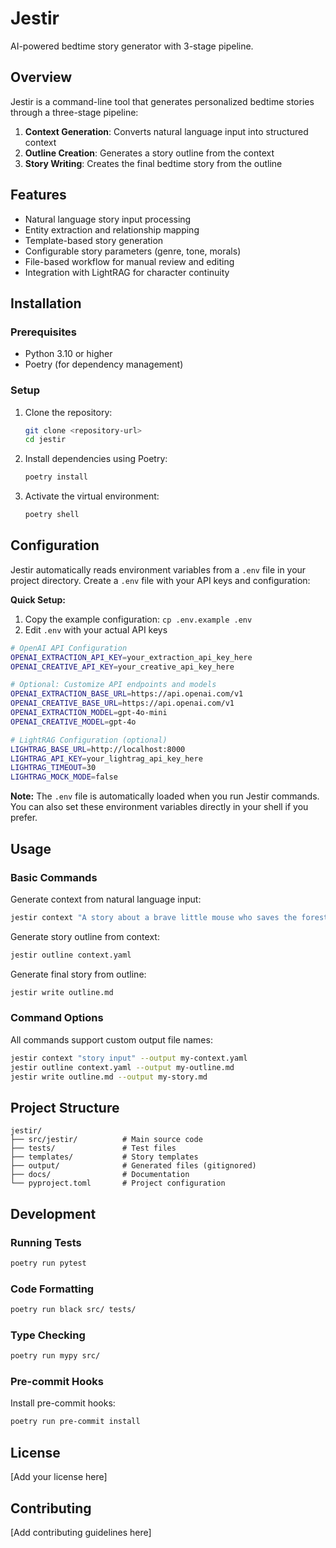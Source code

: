 # Jestir

AI-powered bedtime story generator with 3-stage pipeline.

## Overview

Jestir is a command-line tool that generates personalized bedtime stories through a three-stage pipeline:

1. **Context Generation**: Converts natural language input into structured context
2. **Outline Creation**: Generates a story outline from the context
3. **Story Writing**: Creates the final bedtime story from the outline

## Features

- Natural language story input processing
- Entity extraction and relationship mapping
- Template-based story generation
- Configurable story parameters (genre, tone, morals)
- File-based workflow for manual review and editing
- Integration with LightRAG for character continuity

## Installation

### Prerequisites

- Python 3.10 or higher
- Poetry (for dependency management)

### Setup

1. Clone the repository:
   ```bash
   git clone <repository-url>
   cd jestir
   ```

2. Install dependencies using Poetry:
   ```bash
   poetry install
   ```

3. Activate the virtual environment:
   ```bash
   poetry shell
   ```

## Configuration

Jestir automatically reads environment variables from a `.env` file in your project directory. Create a `.env` file with your API keys and configuration:

**Quick Setup:**
1. Copy the example configuration: `cp .env.example .env`
2. Edit `.env` with your actual API keys

```bash
# OpenAI API Configuration
OPENAI_EXTRACTION_API_KEY=your_extraction_api_key_here
OPENAI_CREATIVE_API_KEY=your_creative_api_key_here

# Optional: Customize API endpoints and models
OPENAI_EXTRACTION_BASE_URL=https://api.openai.com/v1
OPENAI_CREATIVE_BASE_URL=https://api.openai.com/v1
OPENAI_EXTRACTION_MODEL=gpt-4o-mini
OPENAI_CREATIVE_MODEL=gpt-4o

# LightRAG Configuration (optional)
LIGHTRAG_BASE_URL=http://localhost:8000
LIGHTRAG_API_KEY=your_lightrag_api_key_here
LIGHTRAG_TIMEOUT=30
LIGHTRAG_MOCK_MODE=false
```

**Note:** The `.env` file is automatically loaded when you run Jestir commands. You can also set these environment variables directly in your shell if you prefer.

## Usage

### Basic Commands

Generate context from natural language input:
```bash
jestir context "A story about a brave little mouse who saves the forest"
```

Generate story outline from context:
```bash
jestir outline context.yaml
```

Generate final story from outline:
```bash
jestir write outline.md
```

### Command Options

All commands support custom output file names:
```bash
jestir context "story input" --output my-context.yaml
jestir outline context.yaml --output my-outline.md
jestir write outline.md --output my-story.md
```

## Project Structure

```
jestir/
├── src/jestir/          # Main source code
├── tests/               # Test files
├── templates/           # Story templates
├── output/              # Generated files (gitignored)
├── docs/                # Documentation
└── pyproject.toml       # Project configuration
```

## Development

### Running Tests

```bash
poetry run pytest
```

### Code Formatting

```bash
poetry run black src/ tests/
```

### Type Checking

```bash
poetry run mypy src/
```

### Pre-commit Hooks

Install pre-commit hooks:
```bash
poetry run pre-commit install
```

## License

[Add your license here]

## Contributing

[Add contributing guidelines here]
